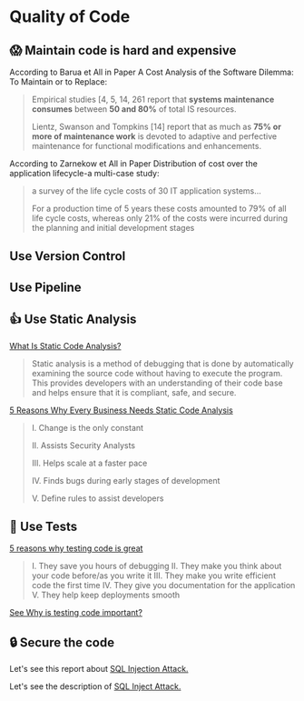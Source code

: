 Quality of Code
====

## :scream: Maintain code is hard and expensive

According to Barua et All in Paper A Cost Analysis of the Software Dilemma: To Maintain or to Replace:

> Empirical studies [4, 5, 14, 261 report that **systems maintenance consumes** between **50 and 80%** of total IS resources. 
>
> Lientz, Swanson and Tompkins [14] report that as much as **75% or more of maintenance work** is devoted to adaptive and perfective maintenance for functional modifications and enhancements.

According to Zarnekow et All in Paper Distribution of cost over the application lifecycle-a multi-case study:

> a survey of the life cycle costs of 30 IT application systems...
> 
> For a production time of 5 years these costs amounted to 79% of all life cycle costs, whereas only 21% of the costs were incurred during the planning and initial development stages

## Use Version Control ##

## Use Pipeline ##

## 👍 Use Static Analysis ##

[What Is Static Code Analysis?](https://www.perforce.com/blog/sca/what-static-analysis)

> Static analysis is a method of debugging that is done by automatically examining the source code without having to execute the program. This provides developers with an understanding of their code base and helps ensure that it is compliant, safe, and secure.

[5 Reasons Why Every Business Needs Static Code Analysis](https://www.appknox.com/blog/static-code-analysis)

> I. Change is the only constant
> 
> II. Assists Security Analysts
> 
> III. Helps scale at a faster pace
> 
> IV. Finds bugs during early stages of development
> 
> V. Define rules to assist developers

## 🚀 Use Tests ##

[5 reasons why testing code is great](https://www.educative.io/answers/5-reasons-why-testing-code-is-great)

> I. They save you hours of debugging
> II. They make you think about your code before/as you write it
> III. They make you write efficient code the first time
> IV. They give you documentation for the application
> V. They help keep deployments smooth

[See Why is testing code important?](https://www.quora.com/Why-is-testing-code-important)

## :lock: Secure the code ##

Let's see this report about [SQL Injection Attack.](https://www.scmagazine.com/resource/data-security/how-the-latest-sql-injection-attacks-threaten-web-application-firewalls) 

Let's see the description of [SQL Inject Attack.](https://owasp.org/www-community/attacks/SQL_Injection)
